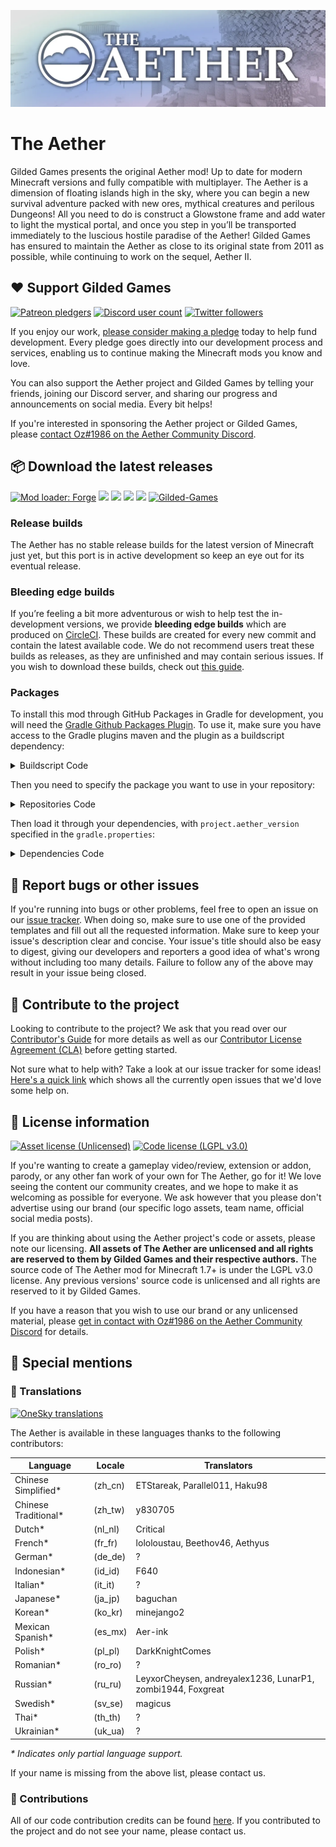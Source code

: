 ![Banner image](assets/banner.webp)
# The Aether

Gilded Games presents the original Aether mod! Up to date for modern Minecraft versions and fully compatible with multiplayer. The Aether is a dimension of floating islands high in the sky, where you can begin a new survival adventure packed with new ores, mythical creatures and perilous Dungeons! All you need to do is construct a Glowstone frame and add water to light the mystical portal, and once you step in you’ll be transported immediately to the luscious hostile paradise of the Aether! Gilded Games has ensured to maintain the Aether as close to its original state from 2011 as possible, while continuing to work on the sequel, Aether II.

## :heart: Support Gilded Games

[![Patreon pledgers](https://img.shields.io/endpoint.svg?url=https%3A%2F%2Fshieldsio-patreon.vercel.app%2Fapi%3Fusername%3DGildedGames%26type%3Dpatrons&style=flat-square)](https://patreon.com/GildedGames)
[![Discord user count](https://img.shields.io/discord/118816101936267265.svg?logoColor=FFFFFF&logo=discord&color=7289DA&style=flat-square)](https://discord.gg/aethermod)
[![Twitter followers](https://img.shields.io/twitter/follow/DevAether.svg?logo=twitter&label=twitter&style=flat-square)](https://twitter.com/DevAether)

If you enjoy our work, [please consider making a pledge](https://patreon.com/GildedGames) today to help fund development. Every pledge goes directly into our development process and services, enabling us to continue making the Minecraft mods you know and love.

You can also support the Aether project and Gilded Games by telling your friends, joining our Discord server, and sharing our progress and announcements on social media. Every bit helps!

If you're interested in sponsoring the Aether project or Gilded Games, please [contact Oz#1986 on the Aether Community Discord](https://discord.gg/aethermod).

## :package: Download the latest releases
[![Mod loader: Forge](https://img.shields.io/badge/mod%20loader-forge-CC974D?style=flat-square)](https://files.minecraftforge.net/net/minecraftforge/forge/)
[![](http://cf.way2muchnoise.eu/aether.svg)]()
[![](http://cf.way2muchnoise.eu/versions/aether_latest.svg)]()
[![](https://modrinth-utils.vercel.app/api/badge/downloads?id=YhmgMVyu&logo=true&style=flat)]()
[![](https://modrinth-utils.vercel.app/api/badge/versions?id=YhmgMVyu&logo=true&style=flat&last=true)]()
[![Gilded-Games](https://circleci.com/gh/Gilded-Games/The-Aether/tree/1.19.svg?style=shield)](https://app.circleci.com/pipelines/github/Gilded-Games/The-Aether?branch=1.19)
### Release builds
The Aether has no stable release builds for the latest version of Minecraft just yet, but this port is in active development so keep an eye out for its eventual release.

### Bleeding edge builds
If you’re feeling a bit more adventurous or wish to help test the in-development versions, we provide **bleeding edge builds** which are produced on [CircleCI](https://app.circleci.com/pipelines/github/Gilded-Games/The-Aether). These builds are created for every new commit and contain the latest available code. We do not recommend users treat these builds as releases, as they are unfinished and may contain serious issues. If you wish to download these builds, check out [this guide](https://github.com/Gilded-Games/The-Aether/wiki/CircleCI-Guide).

### Packages
To install this mod through GitHub Packages in Gradle for development, you will need the [Gradle Github Packages Plugin](https://github.com/0ffz/gpr-for-gradle). To use it, make sure you have access to the Gradle plugins maven and the plugin as a buildscript dependency:

<details>
<summary> Buildscript Code</summary>

```
buildscript {
  repositories {
    ...
    maven {
        name 'Gradle'
        url "https://plugins.gradle.org/m2/"
    }
  }
  dependencies {
    ...
    classpath group: 'io.github.0ffz', name: 'gpr-for-gradle', version: '1.+', changing: true
  }
}
...
apply plugin: 'io.github.0ffz.github-packages'
```

</details>

Then you need to specify the package you want to use in your repository:

<details>
<summary> Repositories Code</summary>

```
repositories {
  ...
  maven githubPackage.invoke("Gilded-Games/The-Aether")
}
```

</details>

Then load it through your dependencies, with `project.aether_version` specified in the `gradle.properties`:

<details>
<summary> Dependencies Code</summary>

```
dependencies {
  ...
  compileOnly "com.gildedgames.aether:aether:${project.aether_version}"
  runtimeOnly fg.deobf("com.gildedgames.aether:aether:${project.aether_version}")
  ...
}
```

</details>

## :bug: Report bugs or other issues
If you're running into bugs or other problems, feel free to open an issue on our [issue tracker](https://github.com/Gilded-Games/The-Aether/issues). When doing so, make sure to use one of the provided templates and fill out all the requested information. Make sure to keep your issue's description clear and concise. Your issue's title should also be easy to digest, giving our developers and reporters a good idea of what's wrong without including too many details. Failure to follow any of the above may result in your issue being closed.

## :wrench: Contribute to the project
Looking to contribute to the project? We ask that you read over our [Contributor's Guide](https://github.com/Gilded-Games/The-Aether/blob/1.19/docs/CONTRIBUTING.md) for more details as well as our [Contributor License Agreement (CLA)](https://github.com/Gilded-Games/The-Aether/blob/1.19/docs/AGREEMENT.md) before getting started.

Not sure what to help with? Take a look at our issue tracker for some ideas! [Here's a quick link](https://github.com/Gilded-Games/The-Aether/labels/status%2Fhelp-wanted) which shows all the currently open issues that we'd love some help on.

## :scroll: License information
[![Asset license (Unlicensed)](https://img.shields.io/badge/assets%20license-All%20Rights%20Reserved-red.svg?style=flat-square)](https://en.wikipedia.org/wiki/All_rights_reserved)
[![Code license (LGPL v3.0)](https://img.shields.io/badge/code%20license-LGPL%20v3.0-green.svg?style=flat-square)](https://github.com/Gilded-Games/The-Aether/blob/1.19/LICENSE.txt)

If you're wanting to create a gameplay video/review, extension or addon, parody, or any other fan work of your own for The Aether, go for it! We love seeing the content our community creates, and we hope to make it as welcoming as possible for everyone. We ask however that you please don't advertise using our brand (our specific logo assets, team name, official social media posts).

If you are thinking about using the Aether project's code or assets, please note our licensing. **All assets of The Aether are unlicensed and all rights are reserved to them by Gilded Games and their respective authors.** The source code of The Aether mod for Minecraft 1.7+ is under the LGPL v3.0 license. Any previous versions' source code is unlicensed and all rights are reserved to it by Gilded Games.

If you have a reason that you wish to use our brand or any unlicensed material, please [get in contact with Oz#1986 on the Aether Community Discord](https://discord.gg/aethermod) for details.

## :star2: Special mentions
### :speech_balloon: Translations
[![OneSky translations](https://custom-icon-badges.demolab.com/badge/onesky-aether-2fa9e7?style=flat-square&logo=onesky)](http://aether.oneskyapp.com/collaboration)

The Aether is available in these languages thanks to the following contributors:

| Language             | Locale  | Translators                                                 |
|----------------------|---------|-------------------------------------------------------------|
| Chinese Simplified*  | (zh_cn) | ETStareak, Parallel011, Haku98                              |
| Chinese Traditional* | (zh_tw) | y830705                                                     |
| Dutch*               | (nl_nl) | Critical                                                    |
| French*              | (fr_fr) | lololoustau, Beethov46, Aethyus                             |
| German*              | (de_de) | ?                                                           |
| Indonesian*          | (id_id) | F640                                                        |
| Italian*             | (it_it) | ?                                                           |
| Japanese*            | (ja_jp) | baguchan                                                    |
| Korean*              | (ko_kr) | minejango2                                                  |
| Mexican Spanish*     | (es_mx) | Aer-ink                                                     |
| Polish*              | (pl_pl) | DarkKnightComes                                             |
| Romanian*            | (ro_ro) | ?                                                           |
| Russian*             | (ru_ru) | LeyxorCheysen, andreyalex1236, LunarP1, zombi1944, Foxgreat |
| Swedish*             | (sv_se) | magicus                                                     |
| Thai*                | (th_th) | ?                                                           |
| Ukrainian*           | (uk_ua) | ?                                                           |

_\* Indicates only partial language support._

If your name is missing from the above list, please contact us.

### :hammer: Contributions
All of our code contribution credits can be found [here](https://github.com/Gilded-Games/The-Aether/blob/1.19/CREDITS.txt). If you contributed to the project and do not see your name, please contact us.
